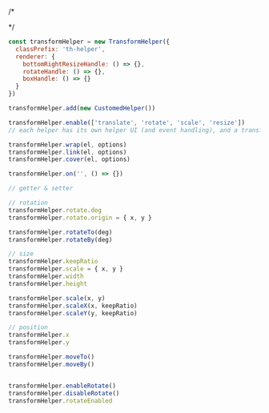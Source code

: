 /*
<div class="th-helper">
  <div class="th-content"></div>
  
  <div class="th-tline"></div>
  <div class="th-rline"></div>
  <div class="th-bline"></div>
  <div class="th-lline"></div>

  <div class="th-tlpoint"></div>
  <div class="th-tmpoint"></div>
  <div class="th-trpoint"></div>
  <div class="th-brpoint"></div>
  <div class="th-bmpoint"></div>
  <div class="th-blpoint"></div>
  <div class="th-rmpoint"></div>
  <div class="th-lmpoint"></div>

  <div class="th-box"></div>
</div>
*/

```js
const transformHelper = new TransformHelper({
  classPrefix: 'th-helper',
  renderer: {
    bottomRightResizeHandle: () => {},
    rotateHandle: () => {},
    boxHandle: () => {}
  }
})

transformHelper.add(new CustomedHelper())

transformHelper.enable(['translate', 'rotate', 'scale', 'resize'])
// each helper has its own helper UI (and event handling), and a transform method

transformHelper.wrap(el, options)
transformHelper.link(el, options)
transformHelper.cover(el, options)

transformHelper.on('', () => {})

// getter & setter

// rotation
transformHelper.rotate.deg
transformHelper.rotate.origin = { x, y }

transformHelper.rotateTo(deg)
transformHelper.rotateBy(deg)

// size
transformHelper.keepRatio
transformHelper.scale = { x, y }
transformHelper.width
transformHelper.height

transformHelper.scale(x, y)
transformHelper.scaleX(x, keepRatio)
transformHelper.scaleY(y, keepRatio)

// position
transformHelper.x
transformHelper.y

transformHelper.moveTo()
transformHelper.moveBy()


transformHelper.enableRotate()
transformHelper.disableRotate()
transformHelper.rotateEnabled
```